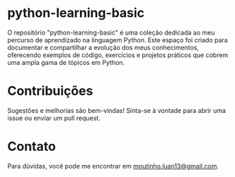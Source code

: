 ﻿# python-learning-basic
O repositório "python-learning-basic" é uma coleção dedicada ao meu percurso de aprendizado na linguagem Python. Este espaço foi criado para documentar e compartilhar a evolução dos meus conhecimentos, oferecendo exemplos de código, exercícios e projetos práticos que cobrem uma ampla gama de tópicos em Python.

# Contribuições
Sugestões e melhorias são bem-vindas! Sinta-se à vontade para abrir uma issue ou enviar um pull request.

# Contato
Para dúvidas, você pode me encontrar em moutinho.luan13@gmail.com.
